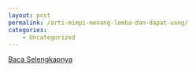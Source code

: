 ```yaml
---
layout: post
permalink: /arti-mimpi-menang-lomba-dan-dapat-uang/
categories:
    - Uncategorized
---
```


[Baca Selengkapnya](/05)
